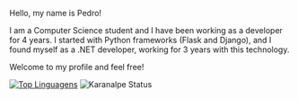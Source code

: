 Hello, my name is Pedro!

I am a Computer Science student and I have been working as a developer for 4 years. I started with Python frameworks (Flask and Django), and I found myself as a .NET developer, working for 3 years with this technology.

Welcome to my profile and feel free!

[![Top Linguagens](https://github-readme-stats.vercel.app/api/top-langs/?username=lyrapedro&langs_count=4&hide=less,css&theme=dracula)](https://github.com/anuraghazra/github-readme-stats)
![Karanalpe Status](https://github-readme-stats.vercel.app/api?username=lyrapedro&show_icons=true&theme=dracula)
